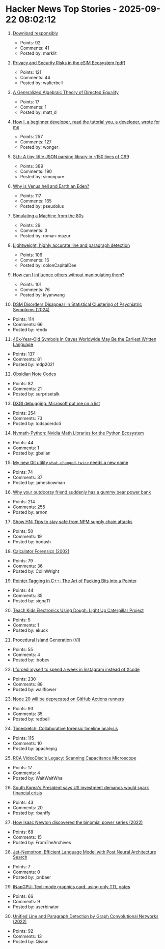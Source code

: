 # Hacker News Top Stories - 2025-09-22 08:02:12

1. [Download responsibly](https://blog.geofabrik.de/index.php/2025/09/10/download-responsibly/)
   - Points: 92
   - Comments: 41
   - Posted by: marklit

2. [Privacy and Security Risks in the eSIM Ecosystem [pdf]](https://www.usenix.org/system/files/usenixsecurity25-motallebighomi.pdf)
   - Points: 121
   - Comments: 44
   - Posted by: walterbell

3. [A Generalized Algebraic Theory of Directed Equality](https://jacobneu.phd/)
   - Points: 17
   - Comments: 1
   - Posted by: matt_d

4. [How I, a beginner developer, read the tutorial you, a developer, wrote for me](https://anniemueller.com/posts/how-i-a-non-developer-read-the-tutorial-you-a-developer-wrote-for-me-a-beginner)
   - Points: 257
   - Comments: 127
   - Posted by: wonger_

5. [Sj.h: A tiny little JSON parsing library in ~150 lines of C99](https://github.com/rxi/sj.h)
   - Points: 389
   - Comments: 190
   - Posted by: simonpure

6. [Why is Venus hell and Earth an Eden?](https://www.quantamagazine.org/why-is-venus-hell-and-earth-an-eden-20250915/)
   - Points: 117
   - Comments: 165
   - Posted by: pseudolus

7. [Simulating a Machine from the 80s](https://rmazur.io/blog/fahivets.html)
   - Points: 29
   - Comments: 3
   - Posted by: roman-mazur

8. [Lightweight, highly accurate line and paragraph detection](https://arxiv.org/abs/2203.09638)
   - Points: 106
   - Comments: 16
   - Posted by: colonCapitalDee

9. [How can I influence others without manipulating them?](https://andiroberts.com/leadership-questions/how-to-influence-others-without-manipulating)
   - Points: 101
   - Comments: 76
   - Posted by: kiyanwang

10. [DSM Disorders Disappear in Statistical Clustering of Psychiatric Symptoms (2024)](https://www.psychiatrymargins.com/p/traditional-dsm-disorders-dissolve?r=2wyot6&triedRedirect=true)
   - Points: 114
   - Comments: 66
   - Posted by: rendx

11. [40k-Year-Old Symbols in Caves Worldwide May Be the Earliest Written Language](https://www.openculture.com/2025/09/40000-year-old-symbols-found-in-caves-worldwide-may-be-the-earliest-written-language.html)
   - Points: 137
   - Comments: 81
   - Posted by: mdp2021

12. [Obsidian Note Codes](https://ezhik.jp/obsidian/note-codes/)
   - Points: 82
   - Comments: 21
   - Posted by: surprisetalk

13. [DXGI debugging: Microsoft put me on a list](https://slugcat.systems/post/25-09-21-dxgi-debugging-microsoft-put-me-on-a-list/)
   - Points: 254
   - Comments: 73
   - Posted by: todsacerdoti

14. [Nvmath-Python: Nvidia Math Libraries for the Python Ecosystem](https://github.com/NVIDIA/nvmath-python)
   - Points: 44
   - Comments: 1
   - Posted by: gballan

15. [My new Git utility `what-changed-twice` needs a new name](https://blog.plover.com/2025/09/21/#what-changed-twice)
   - Points: 74
   - Comments: 37
   - Posted by: jamesbowman

16. [Why your outdoorsy friend suddenly has a gummy bear power bank](https://www.theverge.com/tech/781387/backpacking-ultralight-haribo-power-bank)
   - Points: 214
   - Comments: 255
   - Posted by: arnon

17. [Show HN: Tips to stay safe from NPM supply chain attacks](https://github.com/bodadotsh/npm-security-best-practices)
   - Points: 50
   - Comments: 19
   - Posted by: bodash

18. [Calculator Forensics (2002)](https://www.rskey.org/~mwsebastian/miscprj/results.htm)
   - Points: 79
   - Comments: 36
   - Posted by: ColinWright

19. [Pointer Tagging in C++: The Art of Packing Bits into a Pointer](https://vectrx.substack.com/p/pointer-tagging-in-c-the-art-of-packing)
   - Points: 44
   - Comments: 35
   - Posted by: signa11

20. [Teach Kids Electronics Using Dough: Light Up Caterpillar Project](https://newsletter.infiniteretry.com/dough-circuits-led-caterpillar/)
   - Points: 5
   - Comments: 1
   - Posted by: ekuck

21. [Procedural Island Generation (VI)](https://brashandplucky.com/2025/09/28/procedural-island-generation-vi.html)
   - Points: 55
   - Comments: 4
   - Posted by: ibobev

22. [I forced myself to spend a week in Instagram instead of Xcode](https://www.pixelpusher.club/p/i-forced-myself-to-spend-a-week-in)
   - Points: 230
   - Comments: 88
   - Posted by: wallflower

23. [Node 20 will be deprecated on GitHub Actions runners](https://github.blog/changelog/2025-09-19-deprecation-of-node-20-on-github-actions-runners/)
   - Points: 93
   - Comments: 35
   - Posted by: redbell

24. [Timesketch: Collaborative forensic timeline analysis](https://github.com/google/timesketch)
   - Points: 115
   - Comments: 10
   - Posted by: apachepig

25. [RCA VideoDisc's Legacy: Scanning Capacitance Microscope](https://spectrum.ieee.org/rca-videodisc)
   - Points: 17
   - Comments: 4
   - Posted by: WaitWaitWha

26. [South Korea's President says US investment demands would spark financial crisis](https://www.reuters.com/world/china/south-koreas-president-lee-says-us-investment-demands-would-spark-financial-2025-09-21/)
   - Points: 43
   - Comments: 20
   - Posted by: rbanffy

27. [How Isaac Newton discovered the binomial power series (2022)](https://www.quantamagazine.org/how-isaac-newton-discovered-the-binomial-power-series-20220831/)
   - Points: 68
   - Comments: 15
   - Posted by: FromTheArchives

28. [Jet-Nemotron: Efficient Language Model with Post Neural Architecture Search](https://arxiv.org/abs/2508.15884)
   - Points: 7
   - Comments: 0
   - Posted by: jonbaer

29. [INapGPU: Text-mode graphics card, using only TTL gates](https://github.com/Leoneq/iNapGPU)
   - Points: 66
   - Comments: 9
   - Posted by: userbinator

30. [Unified Line and Paragraph Detection by Graph Convolutional Networks (2022)](https://arxiv.org/abs/2503.05136)
   - Points: 92
   - Comments: 13
   - Posted by: Qision

